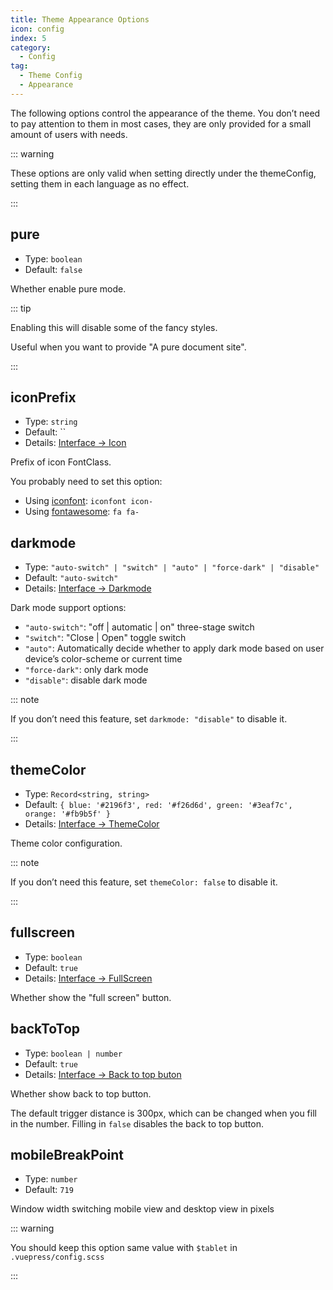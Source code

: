 ```yaml
---
title: Theme Appearance Options
icon: config
index: 5
category:
  - Config
tag:
  - Theme Config
  - Appearance
---
```


The following options control the appearance of the theme. You don’t need to pay attention to them in most cases, they are only provided for a small amount of users with needs.

<!-- more -->

::: warning

These options are only valid when setting directly under the themeConfig, setting them in each language as no effect.

:::

## pure <Badge text="Root only" type="warning" />

- Type: `boolean`
- Default: `false`

Whether enable pure mode.

::: tip

Enabling this will disable some of the fancy styles.

Useful when you want to provide "A pure document site".

:::

## iconPrefix <Badge text="Root only" type="warning" />

- Type: `string`
- Default: ``
- Details: [Interface → Icon](../../guide/interface/icon.md)

Prefix of icon FontClass.

You probably need to set this option:

- Using [iconfont](../../guide/interface/icon.md#iconfont): `iconfont icon-`
- Using [fontawesome](../../guide/interface/icon.md#fontawesome): `fa fa-`

## darkmode <Badge text="Enabled by default" /> <Badge text="Root only" type="warning" />

- Type: `"auto-switch" | "switch" | "auto" | "force-dark" | "disable"`
- Default: `"auto-switch"`
- Details: [Interface → Darkmode](../../guide/interface/darkmode.md)

Dark mode support options:

- `"auto-switch"`: "off | automatic | on" three-stage switch
- `"switch"`: "Close | Open" toggle switch
- `"auto"`: Automatically decide whether to apply dark mode based on user device’s color-scheme or current time
- `"force-dark"`: only dark mode
- `"disable"`: disable dark mode

::: note

If you don’t need this feature, set `darkmode: "disable"` to disable it.

:::

## themeColor <Badge text="Enabled by default" /> <Badge text="Root only" type="warning" />

- Type: `Record<string, string>`
- Default: `{ blue: '#2196f3', red: '#f26d6d', green: '#3eaf7c', orange: '#fb9b5f' }`
- Details: [Interface → ThemeColor](../../guide/interface/theme-color.md)

Theme color configuration.

::: note

If you don’t need this feature, set `themeColor: false` to disable it.

:::

## fullscreen <Badge text="Root only" type="warning" />

- Type: `boolean`
- Default: `true`
- Details: [Interface → FullScreen](../../guide/interface/others.md#fullscreen-button)

Whether show the "full screen" button.

## backToTop <Badge text="Root only" type="warning" />

- Type: `boolean | number`
- Default: `true`
- Details: [Interface → Back to top buton](../../guide/interface/others.md#back-to-top-button)

Whether show back to top button.

The default trigger distance is 300px, which can be changed when you fill in the number. Filling in `false` disables the back to top button.

## mobileBreakPoint <Badge text="Root only" type="warning" />

- Type: `number`
- Default: `719`

Window width switching mobile view and desktop view in pixels

::: warning

You should keep this option same value with `$tablet` in `.vuepress/config.scss`

:::
